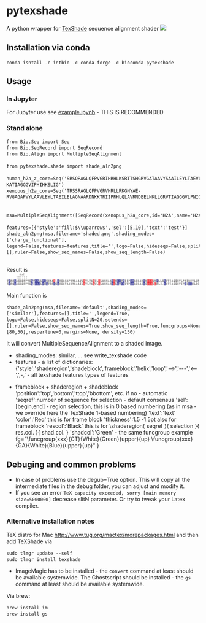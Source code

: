 # pytexshade
A python wrapper for [TexShade](https://ctan.org/pkg/texshade?lang=en) sequence alignment shader
![](https://github.com/intbio/pypkg_example/workflows/Testing/badge.svg)
## Installation via conda
```
conda isntall -c intbio -c conda-forge -c bioconda pytexshade
```


## Usage
### In Jupyter
For Jupyter use see [example.ipynb](example.ipynb) - THIS IS RECOMMENDED
### Stand alone

```
from Bio.Seq import Seq
from Bio.SeqRecord import SeqRecord
from Bio.Align import MultipleSeqAlignment

from pytexshade.shade import shade_aln2png

human_h2a_z_core=Seq('SRSQRAGLQFPVGRIHRHLKSRTTSHGRVGATAAVYSAAILEYLTAEVLELAGNASKDLKVKRITPRHLQLAIRGDEELDSLI-KATIAGGGVIPHIHKSLIG')
xenopus_h2a_core=Seq('TRSSRAGLQFPVGRVHRLLRKGNYAE-RVGAGAPVYLAAVLEYLTAEILELAGNAARDNKKTRIIPRHLQLAVRNDEELNKLLGRVTIAQGGVLPNIQSVLLP')

   msa=MultipleSeqAlignment([SeqRecord(xenopus_h2a_core,id='H2A',name='H2A'),SeqRecord(human_h2a_z_core,id='H2AZ',name='H2AZ')])

features=[{'style':'fill:$\\uparrow$','sel':[5,10],'text':'test'}]
shade_aln2png(msa,filename='shaded.png',shading_modes=['charge_functional'], legend=False,features=features,title='',logo=False,hideseqs=False,splitN=20,setends=[],ruler=False,show_seq_names=False,show_seq_length=False)
    
```
Result is
![shaded.png](shaded.png)


Main function is 
```
shade_aln2png(msa,filename='default',shading_modes=['similar'],features=[],title='',legend=True, logo=False,hideseqs=False,splitN=20,setends=[],ruler=False,show_seq_names=True,show_seq_length=True,funcgroups=None,rotate=False,threshold=[80,50],resperline=0,margins=None, density=150)
```

It will convert MultipleSequenceAlignment to a shaded image.
- shading_modes: similar, ... see write_texshade code
- features - a list of dictionaries:
{'style':'shaderegion','shadeblock','frameblock','helix','loop','-->','---','<--',',-,' - all texshade features types of features
+ frameblock + shaderegion + shadeblock
'position':'top','bottom','ttop','bbottom', etc. if no - automatic
'seqref':number of sequence for selection - default consensus
'sel':[begin,end] - region selection, this is in 0 based numbering (as in msa - we override here the TexShade 1-based numbering)
'text':'text'
'color':'Red' this is for frame block
'thickness':1.5 -1.5pt also for frameblock
'rescol':'Black' this is for \shaderegion{ seqref  }{ selection }{ res.col. }{ shad.col. }
'shadcol':'Green' - the same
funcgroup example fg="\\funcgroup{xxx}{CT}{White}{Green}{upper}{up} \\funcgroup{xxx}{GA}{White}{Blue}{upper}{up}"
}

## Debuging and common problems
- In case of problems use the degub=True option. This will copy all the intermediate files in the debug folder, you can adjust and modify it.
- If you see an error `TeX capacity exceeded, sorry [main memory size=5000000]` decrease slitN parameter. Or try to tweak your Latex compiler.

### Alternative installation notes
TeX distro for Mac http://www.tug.org/mactex/morepackages.html
and then add TeXShade via
```
sudo tlmgr update --self
sudo tlmgr install texshade
```

- ImageMagic has to be installed - the `convert` command at least should be available systemwide.
The Ghostscript should be installed - the `gs` command at least should be available systemwide.

Via brew:
```
brew install im
brew install gs
```
